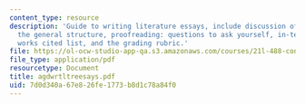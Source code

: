 ```yaml
---
content_type: resource
description: 'Guide to writing literature essays, include discussion of the basics,
  the general structure, proofreading: questions to ask yourself, in-text citation,
  works cited list, and the grading rubric.'
file: https://ol-ocw-studio-app-qa.s3.amazonaws.com/courses/21l-488-contemporary-literature-literature-development-and-human-rights-spring-2008/7d0d340a67e826fe1773b8d1c78a84f0_agdwrtltreesays.pdf
file_type: application/pdf
resourcetype: Document
title: agdwrtltreesays.pdf
uid: 7d0d340a-67e8-26fe-1773-b8d1c78a84f0
---
```

